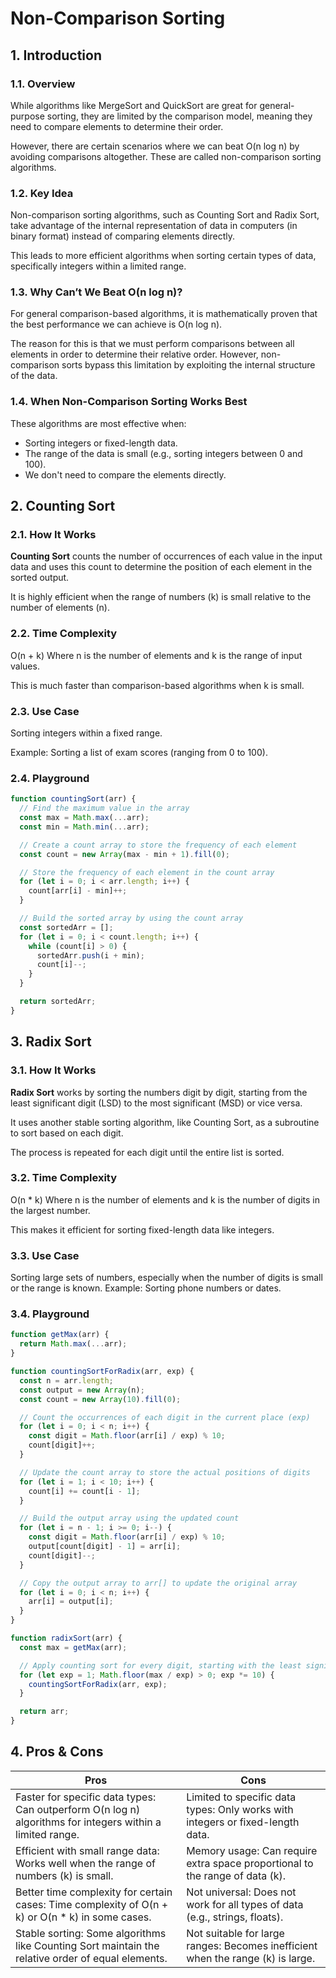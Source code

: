 # Non-Comparison Sorting

## 1. Introduction

### 1.1. Overview
While algorithms like MergeSort and QuickSort are great for general-purpose sorting, they are limited by the comparison model, meaning they need to compare elements to determine their order. 
	
However, there are certain scenarios where we can beat O(n log n) by avoiding comparisons altogether. These are called non-comparison sorting algorithms.

### 1.2. Key Idea
Non-comparison sorting algorithms, such as Counting Sort and Radix Sort, take advantage of the internal representation of data in computers (in binary format) instead of comparing elements directly. 

This leads to more efficient algorithms when sorting certain types of data, specifically integers within a limited range.

### 1.3. Why Can’t We Beat O(n log n)?
For general comparison-based algorithms, it is mathematically proven that the best performance we can achieve is O(n log n). 

The reason for this is that we must perform comparisons between all elements in order to determine their relative order. However, non-comparison sorts bypass this limitation by exploiting the internal structure of the data.

### 1.4. When Non-Comparison Sorting Works Best
These algorithms are most effective when:
 - Sorting integers or fixed-length data.
 - The range of the data is small (e.g., sorting integers between 0 and 100).
 - We don't need to compare the elements directly.
  

## 2. Counting Sort

### 2.1. How It Works
**Counting Sort** counts the number of occurrences of each value in the input data and uses this count to determine the position of each element in the sorted output.

It is highly efficient when the range of numbers (k) is small relative to the number of elements (n).

### 2.2. Time Complexity
O(n + k) Where n is the number of elements and k is the range of input values.

This is much faster than comparison-based algorithms when k is small.


### 2.3. Use Case
Sorting integers within a fixed range. 

Example: Sorting a list of exam scores (ranging from 0 to 100).

### 2.4. Playground
```js
function countingSort(arr) {
  // Find the maximum value in the array
  const max = Math.max(...arr);
  const min = Math.min(...arr);

  // Create a count array to store the frequency of each element
  const count = new Array(max - min + 1).fill(0);

  // Store the frequency of each element in the count array
  for (let i = 0; i < arr.length; i++) {
    count[arr[i] - min]++;
  }

  // Build the sorted array by using the count array
  const sortedArr = [];
  for (let i = 0; i < count.length; i++) {
    while (count[i] > 0) {
      sortedArr.push(i + min);
      count[i]--;
    }
  }

  return sortedArr;
}
```

## 3. Radix Sort

### 3.1. How It Works
**Radix Sort** works by sorting the numbers digit by digit, starting from the least significant digit (LSD) to the most significant (MSD) or vice versa.

It uses another stable sorting algorithm, like Counting Sort, as a subroutine to sort based on each digit.

The process is repeated for each digit until the entire list is sorted.

### 3.2. Time Complexity
O(n * k) Where n is the number of elements and k is the number of digits in the largest number.

This makes it efficient for sorting fixed-length data like integers.

### 3.3. Use Case
Sorting large sets of numbers, especially when the number of digits is small or the range is known. Example: Sorting phone numbers or dates.

### 3.4. Playground
```js
function getMax(arr) {
  return Math.max(...arr);
}

function countingSortForRadix(arr, exp) {
  const n = arr.length;
  const output = new Array(n);
  const count = new Array(10).fill(0);

  // Count the occurrences of each digit in the current place (exp)
  for (let i = 0; i < n; i++) {
    const digit = Math.floor(arr[i] / exp) % 10;
    count[digit]++;
  }

  // Update the count array to store the actual positions of digits
  for (let i = 1; i < 10; i++) {
    count[i] += count[i - 1];
  }

  // Build the output array using the updated count
  for (let i = n - 1; i >= 0; i--) {
    const digit = Math.floor(arr[i] / exp) % 10;
    output[count[digit] - 1] = arr[i];
    count[digit]--;
  }

  // Copy the output array to arr[] to update the original array
  for (let i = 0; i < n; i++) {
    arr[i] = output[i];
  }
}

function radixSort(arr) {
  const max = getMax(arr);

  // Apply counting sort for every digit, starting with the least significant digit
  for (let exp = 1; Math.floor(max / exp) > 0; exp *= 10) {
    countingSortForRadix(arr, exp);
  }

  return arr;
}
```

## 4. Pros & Cons

| Pros | Cons |
|------|------|
| Faster for specific data types: Can outperform O(n log n) algorithms for integers within a limited range. | Limited to specific data types: Only works with integers or fixed-length data. |
| Efficient with small range data: Works well when the range of numbers (k) is small. | Memory usage: Can require extra space proportional to the range of data (k). |
| Better time complexity for certain cases: Time complexity of O(n + k) or O(n * k) in some cases. | Not universal: Does not work for all types of data (e.g., strings, floats). |
| Stable sorting: Some algorithms like Counting Sort maintain the relative order of equal elements. | Not suitable for large ranges: Becomes inefficient when the range (k) is large. |
